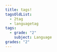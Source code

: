 ```yaml
---
title: tags!
tagsOldList:
  - 2tag
  - languagetag
tags:
  - grade: "2"
    subject: Language
grades: "2"
---
```

